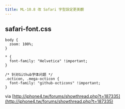 ```yaml
---
title: ML-10.8 改 Safari 字型設定更美觀
---
```

## safari-font.css

```
body {
  zoom: 100%;
}

* {
  font-family: "Helvetica" !important;	
}

/* 针对Github字体问题 */
.octicon, .mega-octicon {
  font-family: "github-octicons" !important;
}
```
	
via [http://iphone4.tw/forums/showthread.php?t=187335](http://iphone4.tw/forums/showthread.php?t=187335)
